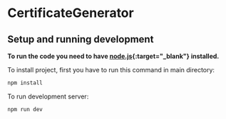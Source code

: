 # CertificateGenerator

## Setup and running development
**To run the code you need to have [node.js](https://nodejs.org/){:target="\_blank"} installed.**

To install project, first you have to run this command in main directory:



```bash
npm install
```

To run development server:

```bash
npm run dev
```
